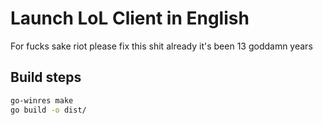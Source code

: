 # Launch LoL Client in English

For fucks sake riot please fix this shit already it's been 13 goddamn years

## Build steps

```bash
go-winres make
go build -o dist/
```
